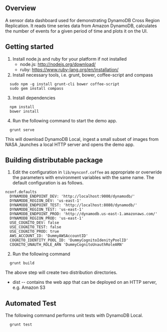 ## Overview
A sensor data dashboard used for demonstrating DynamoDB Cross Region Replication. It reads time series data from Amazon DynamoDB, calculates the number of events for a given period of time and plots it on the UI.

## Getting started
1. Install node.js and ruby for your platform if not installed
   - node.js: http://nodejs.org/download/
   - ruby: https://www.ruby-lang.org/en/installation/
2. Install necessary tools, i.e. grunt, bower, coffee-script and compass
```
  sudo npm -g install grunt-cli bower coffee-script
  sudo gem install compass
```
3. Install dependencies
```
  npm install
  bower install
```
4. Run the following command to start the demo app. 
```
  grunt serve
```
This will download DynamoDB Local, ingest a small subset of images from NASA ,launches a local HTTP server and opens the demo app.

## Building distributable package
1. Edit the configuration in `lib/mynconf.coffee` as appropriate or overwride the parameters with environment variables with the same name. The default configuration is as follows.
```
nconf.defaults
  DYNAMODB_ENDPOINT_DEV: 'http://localhost:9000/dynamodb/'
  DYNAMODB_REGION_DEV: 'us-east-1'
  DYNAMODB_ENDPOINT_TEST: 'http://localhost:8080/dynamodb/'
  DYNAMODB_REGION_TEST: 'us-east-1'
  DYNAMODB_ENDPOINT_PROD: 'http://dynamodb.us-east-1.amazonaws.com/'
  DYNAMODB_REGION_PROD: 'us-east-1' 
  USE_COGNITO_DEV: false
  USE_COGNITO_TEST: false
  USE_COGNITO_PROD: true
  AWS_ACCOUNT_ID: 'DummyAWSAccountID'
  COGNITO_IDENTITY_POOL_ID: 'DummyCognitoIdenityPoolID'
  COGNITO_UNAUTH_ROLE_ARN 'DummyCognitoUnauthRoleARN'
```

2. Run the following command
```
  grunt build
```

The above step will create two distribution directories. 
- dist -- contains the web app that can be deployed on an HTTP server, e.g. Amazon S3

## Automated Test
The following command performs unit tests with DynamoDB Local.
```
  grunt test
```
